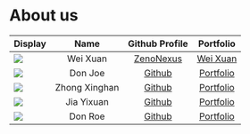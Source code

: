 # About us

Display | Name | Github Profile | Portfolio 
--------|:----:|:--------------:|:---------:
![](https://via.placeholder.com/100.png?text=Photo) | Wei Xuan | [ZenoNexus](https://github.com/ZenoNexus) | [Wei Xuan](docs/team/johndoe.md)
![](https://via.placeholder.com/100.png?text=Photo) | Don Joe | [Github](https://github.com/) | [Portfolio](docs/team/johndoe.md)
![](https://via.placeholder.com/100.png?text=Photo) | Zhong Xinghan | [Github](https://github.com/) | [Portfolio](docs/team/johndoe.md)
![](https://via.placeholder.com/100.png?text=Photo) | Jia Yixuan | [Github](https://github.com/jyxhazcake) | [Portfolio](docs/team/johndoe.md)
![](https://via.placeholder.com/100.png?text=Photo) | Don Roe | [Github](https://github.com/) | [Portfolio](docs/team/johndoe.md)
